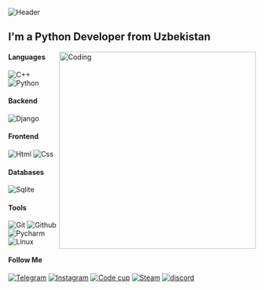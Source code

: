 ![Header](https://github.com/AbduganiOdilov/AbduganiOdilov/blob/main/assets/banner.png)

## I'm a Python Developer from Uzbekistan

<img align="right" alt="Coding" width="400" src="https://camo.githubusercontent.com/19db51af5f90f1b152bc0b9078f5fe97053955be5074f03f17019c70345bdcdb/68747470733a2f2f6d69726f2e6d656469756d2e636f6d2f6d61782f313336302f302a37513379765349765f7430696f4a2d5a2e676966">

#### Languages

![C++](https://img.shields.io/badge/c%2B%2B-black?style=for-the-badge&logo=c%2B%2B)
![Python](https://img.shields.io/badge/python-black?style=for-the-badge&logo=python&logoColor=yellow)

#### Backend
![Django](https://img.shields.io/badge/django-black?style=for-the-badge&logo=django&logoColor=green)

#### Frontend
![Html](https://img.shields.io/badge/html5-black?style=for-the-badge&logo=html5&logoColor=%23FF4433)
![Css](https://img.shields.io/badge/Css3-black?style=for-the-badge&logo=Css3&logoColor=blue)

#### Databases
![Sqlite](https://img.shields.io/badge/sqlite-black?style=for-the-badge&logo=Sqlite&logoColor=white)

#### Tools
![Git](https://img.shields.io/badge/Git-black?style=for-the-badge&logo=Git&logoColor=%23FF4433)
![Github](https://img.shields.io/badge/Github-black?style=for-the-badge&logo=Github)
![Pycharm](https://img.shields.io/badge/pycharm-black?style=for-the-badge&logo=pycharm&logoColor=green)
![Linux](https://img.shields.io/badge/linux-black?style=for-the-badge&logo=linux&logoColor=white)

#### Follow Me
[![Telegram](https://img.shields.io/badge/Telegram-black?style=for-the-badge&logo=telegram&logoColor=%2CA9DF)](https://t.me/abdugani_o)
[![Instagram](https://img.shields.io/badge/Instagram-black?style=for-the-badge&logo=instagram&logoColor=%23bc2a8d)](https://www.instagram.com/abdugani.aka/)
[![Code cup](https://img.shields.io/badge/CodeCup-black?style=for-the-badge&logo=telegram&logoColor=%2CA9DF)](https://t.me/CodeCupDev)
[![Steam](https://img.shields.io/badge/steam-black?style=for-the-badge&logo=steam&logoColor=%031331)](https://steamcommunity.com/profiles/76561199111058044/)
[![discord](https://img.shields.io/badge/discord-black?style=for-the-badge&logo=discord&logoColor=%5865F2)](https://discord.gg/9t2Ykmr7wP)